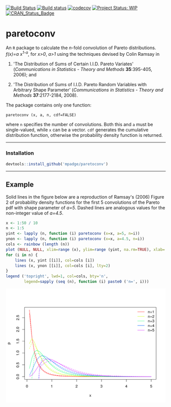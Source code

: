 [![Build Status](https://travis-ci.org/mpadge/paretoconv.svg)](https://travis-ci.org/mpadge/paretoconv) [![Build status](https://ci.appveyor.com/api/projects/status/github/mpadge/paretoconv?svg=true)](https://ci.appveyor.com/project/mpadge/paretoconv) [![codecov](https://codecov.io/gh/mpadge/paretoconv/branch/master/graph/badge.svg)](https://codecov.io/gh/mpadge/paretoconv) [![Project Status: WIP](http://www.repostatus.org/badges/0.1.0/wip.svg)](http://www.repostatus.org/#wip) [![CRAN\_Status\_Badge](http://www.r-pkg.org/badges/version/paretoconv)](http://cran.r-project.org/web/packages/paretoconv)

paretoconv
==========

An `R` package to calculate the *n*-fold convolution of Pareto distributions. *f(x)=a x<sup>1-a</sup>*, for *x&gt;0*, *a&gt;1* using the techniques devised by Colin Ramsay in

1.  'The Distribution of Sums of Certain I.I.D. Pareto Variates' (*Communications in Statistics - Theory and Methods* **35**:395-405, 2006); and

2.  'The Distribution of Sums of I.I.D. Pareto Random Variables with Arbitrary Shape Parameter' (*Communications in Statistics - Theory and Methods* **37**:2177-2184, 2008).

The package contains only one function:

    paretoconv (x, a, n, cdf=FALSE)

where `n` specifies the number of convolutions. Both this and `a` must be single-valued, while `x` can be a vector. `cdf` generates the cumulative distribution function, otherwise the probability density function is returned.

------------------------------------------------------------------------

### Installation

``` r
devtools::install_github('mpadge/paretoconv')
```

------------------------------------------------------------------------

Example
-------

Solid lines in the figure below are a reproduction of Ramsay's (2006) Figure 2 of probability density functions for the first 5 convolutions of the Pareto pdf with shape parameter of *a=5*. Dashed lines are analogous values for the non-integer value of *a=4.5*.

``` r
x <- 1:50 / 10
n <- 1:5
yint <- lapply (n, function (i) paretoconv (x=x, a=5, n=i))
ynon <- lapply (n, function (i) paretoconv (x=x, a=4.5, n=i))
cols <- rainbow (length (n))
plot (NULL, NULL, xlim=range (x), ylim=range (yint, na.rm=TRUE), xlab='x', ylab='p')
for (i in n) {
    lines (x, yint [[i]], col=cols [i])
    lines (x, ynon [[i]], col=cols [i], lty=2)
}
legend ('topright', lwd=1, col=cols, bty='n', 
        legend=sapply (seq (n), function (i) paste0 ('n=', i)))
```

![](./fig/README-example.png)
